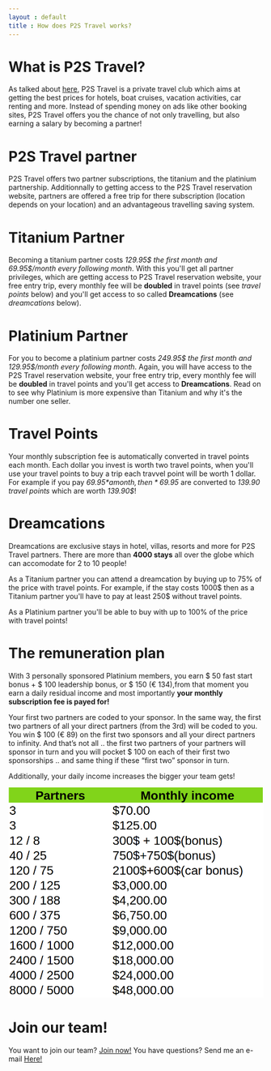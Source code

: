 ```yaml
---
layout : default
title : How does P2S Travel works?
---
```


# What is P2S Travel?

As talked about [here](https://jdtravelp2s.github.io/), P2S Travel is a private travel club which aims at getting the best prices for hotels, boat cruises, vacation activities, car renting and more. Instead of spending money on ads like other booking sites, P2S Travel offers you the chance of not only travelling, but also earning a salary by becoming a partner!

# P2S Travel partner

P2S Travel offers two partner subscriptions, the titanium and the platinium partnership. Additionnally to getting access to the P2S Travel reservation website, partners are offered a free trip for there subscription (location depends on your location) and an advantageous travelling saving system.

# Titanium Partner

Becoming a titanium partner costs *129.95$ the first month and 69.95$/month every following month*. With this you'll get all partner privileges, which are getting access to P2S Travel reservation website, your free entry trip, every monthly fee will be **doubled** in travel points (see *travel points* below) and you'll get access to so called **Dreamcations** (see *dreamcations* below). 

# Platinium Partner

For you to become a platinium partner costs *249.95$ the first month and 129.95$/month every following month*. Again, you will have access to the P2S Travel reservation website, your free entry trip, every monthly fee will be **doubled** in travel points and you'll get access to **Dreamcations**. Read on to see why Platinium is more expensive than Titanium and why it's the number one seller.

# Travel Points

Your monthly subscription fee is automatically converted in travel points each month. Each dollar you invest is worth two travel points, when you'll use your travel points to buy a trip each travvel point will be worth 1 dollar. For example if you pay *69.95$* a month, then *69.95$* are converted to *139.90 travel points* which are worth *139.90$*!

# Dreamcations

Dreamcations are exclusive stays in hotel, villas, resorts and more for P2S Travel partners. There are more than **4000 stays** all over the globe which can accomodate for 2 to 10 people! 

As a Titanium partner you can attend a dreamcation by buying up to 75% of the price with travel points. For example, if the stay costs 1000$ then as a Titanium partner you'll have to pay at least 250$ without travel points.

As a Platinium partner you'll be able to buy with up to 100% of the price with travel points!

# The remuneration plan

With 3 personally sponsored Platinium members, you earn $ 50 fast start bonus + $ 100 leadership bonus, or $ 150 (€ 134),from that moment you earn a daily residual income and most importantly **your monthly subscription fee is payed for!**

Your first two partners are coded to your sponsor. In the same way, the first two partners of all your direct partners (from the 3rd) will be coded to you. You win $ 100 (€ 89) on the first two sponsors and all your direct partners to infinity. And that’s not all .. the first two partners of your partners will sponsor in turn and you will pocket $ 100 on each of their first two sponsorships .. and same thing if these “first two” sponsor in turn.

Additionally, your daily income increases the bigger your team gets! 

<img class="d-block w-100 img-fluid" src="/assets/remuneration.png" alt="p2s travel remuneration plan">

# Join our team!

You want to join our team? [Join now!](https://p2stravel.com/join/jdtravelp2s)
You have questions? Send me an e-mail <a href="mailto:jeandavidtravel@gmail.com">Here!</a>



